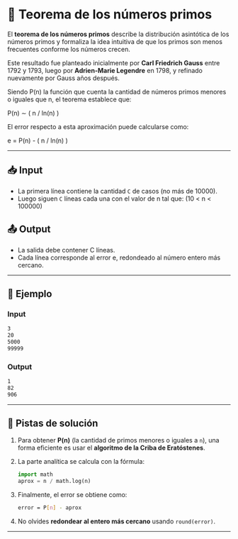 # 🔢 Teorema de los números primos

El **teorema de los números primos** describe la distribución asintótica de los números primos y formaliza la idea intuitiva de que los primos son menos frecuentes conforme los números crecen.

Este resultado fue planteado inicialmente por **Carl Friedrich Gauss** entre 1792 y 1793, luego por **Adrien-Marie Legendre** en 1798, y refinado nuevamente por Gauss años después.

Siendo P(n) la función que cuenta la cantidad de números primos menores o iguales que n, el teorema establece que:

P(n) ∼ ( n / ln(n) )

El error respecto a esta aproximación puede calcularse como:

e = P(n) - ( n / ln(n) )

---

## 📥 Input
- La primera línea contiene la cantidad `C` de casos (no más de 10000).
- Luego siguen `C` líneas cada una con el valor de n tal que: (10 < n < 100000)

## 📤 Output
- La salida debe contener C líneas.
- Cada línea corresponde al error e, redondeado al número entero más cercano.

---

## 🧩 Ejemplo

### Input
```bash
3
20
5000
99999
```
### Output
```bash
1
82
906
```
---

## 🌟 Pistas de solución

1. Para obtener **P(n)** (la cantidad de primos menores o iguales a `n`), una forma eficiente es usar el **algoritmo de la Criba de Eratóstenes**.
   
2. La parte analítica se calcula con la fórmula:  
   ```python
   import math
   aprox = n / math.log(n)
   ```

3. Finalmente, el error se obtiene como:
   ```bash
   error = P[n] - aprox
   ```
   
4. No olvides **redondear al entero más cercano** usando `round(error)`.

---
